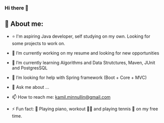 ### Hi there 👋

## 🚀 About me:

- ⭐️ I'm aspiring Java developer, self studying on my own. Looking for some projects to work on.

- 🔭 I’m currently working on my resume and looking for new opportunities
- 🌱 I’m currently learning Algorithms and Data Strutctures, Maven, JUnit and PostgresSQL
- 🤔 I’m looking for help with Spring framework (Boot + Core + MVC)
- 💬 Ask me about ...
- 📫 How to reach me: kamil.minnullin@gmail.com
- ⚡ Fun fact: 🎹 Playing piano, workout 🏋️‍♀️ and playing tennis 🎾 on my free time.
